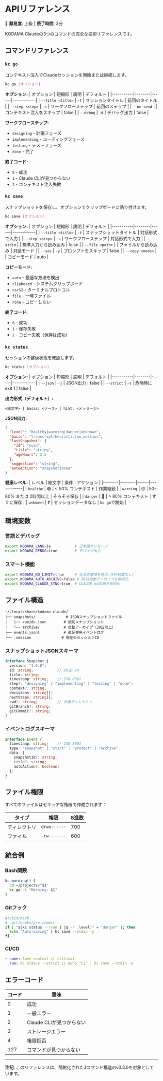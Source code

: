 # APIリファレンス

🔴 **難易度**: 上級 | **読了時間**: 3分

KODAMA Claudeの3つのコマンドの完全な技術リファレンスです。

## コマンドリファレンス

### `kc go`

コンテキスト注入でClaudeセッションを開始または継続します。

```bash
kc go [オプション]
```

**オプション:**
| オプション | 短縮形 | 説明 | デフォルト |
|-----------|--------|------|------------|
| `--title <title>` | `-t` | セッションタイトル | 前回のタイトル |
| `--step <step>` | `-s` | ワークフローステップ | 前回のステップ |
| `--no-send` | | コンテキスト注入をスキップ | false |
| `--debug` | `-d` | デバッグ出力 | false |

**ワークフローステップ:**
- `designing` - 計画フェーズ
- `implementing` - コーディングフェーズ
- `testing` - テストフェーズ
- `done` - 完了

**終了コード:**
- `0` - 成功
- `1` - Claude CLIが見つからない
- `2` - コンテキスト注入失敗

### `kc save`

スナップショットを保存し、オプションでクリップボードに貼り付けます。

```bash
kc save [オプション]
```

**オプション:**
| オプション | 短縮形 | 説明 | デフォルト |
|-----------|--------|------|------------|
| `--title <title>` | `-t` | スナップショットタイトル | 対話形式で入力 |
| `--step <step>` | `-s` | ワークフローステップ | 対話形式で入力 |
| `--stdin` | | 標準入力から読み込み | false |
| `--file <path>` | | ファイルから読み込み | 対話モード |
| `--yes` | `-y` | プロンプトをスキップ | false |
| `--copy <mode>` | | コピーモード | auto |

**コピーモード:**
- `auto` - 最適な方法を検出
- `clipboard` - システムクリップボード
- `osc52` - ターミナルプロトコル
- `file` - 一時ファイル
- `none` - コピーしない

**終了コード:**
- `0` - 成功
- `1` - 保存失敗
- `2` - コピー失敗（保存は成功）

### `kc status`

セッションの健康状態を確認します。

```bash
kc status [オプション]
```

**オプション:**
| オプション | 短縮形 | 説明 | デフォルト |
|-----------|--------|------|------------|
| `--json` | `-j` | JSON出力 | false |
| `--strict` | `-s` | 危険時にexit 1 | false |

**出力形式（デフォルト）:**
```
<絵文字> | basis: <ソース> | hint: <メッセージ>
```

**JSON出力:**
```json
{
  "level": "healthy|warning|danger|unknown",
  "basis": "transcript|heuristic|no_session",
  "lastSnapshot": {
    "id": "uuid",
    "title": "string",
    "ageHours": 2.5
  },
  "suggestion": "string",
  "autoAction": "snapshot|none"
}
```

**健康レベル:**
| レベル | 絵文字 | 条件 | アクション |
|--------|--------|------|------------|
| `healthy` | 🟢 | < 50% コンテキスト | 作業継続 |
| `warning` | 🟡 | 50-80% または 2時間以上 | そろそろ保存 |
| `danger` | 🔴 | > 80% コンテキスト | すぐに保存 |
| `unknown` | ❓ | セッションデータなし | `kc go`で開始 |

## 環境変数

### 言語とデバッグ
```bash
export KODAMA_LANG=ja           # 日本語メッセージ
export KODAMA_DEBUG=true        # デバッグ出力
```

### スマート機能
```bash
export KODAMA_NO_LIMIT=true     # 全決定事項を表示（5件制限なし）
export KODAMA_AUTO_ARCHIVE=false # 30日自動アーカイブを無効化
export KODAMA_CLAUDE_SYNC=true  # CLAUDE.md同期を有効化
```

## ファイル構造

```
~/.local/share/kodama-claude/
├── snapshots/              # JSONスナップショットファイル
│   ├── <uuid>.json        # 個別スナップショット
│   └── archive/           # 自動アーカイブ（30日以上）
├── events.jsonl           # 追記専用イベントログ
└── .session              # 現在のセッションID
```

### スナップショットJSONスキーマ

```typescript
interface Snapshot {
  version: "1.0.0";
  id: string;           // UUID v4
  title: string;
  timestamp: string;    // ISO 8601
  step?: "designing" | "implementing" | "testing" | "done";
  context?: string;
  decisions: string[];
  nextSteps: string[];
  cwd?: string;         // 作業ディレクトリ
  gitBranch?: string;
  gitCommit?: string;
}
```

### イベントログスキーマ

```typescript
interface Event {
  timestamp: string;    // ISO 8601
  type: "snapshot" | "start" | "protect" | "archive";
  data: {
    snapshotId?: string;
    title?: string;
    autoAction?: boolean;
  };
}
```

## ファイル権限

すべてのファイルはセキュアな権限で作成されます：

| タイプ | 権限 | 8進数 |
|--------|------|-------|
| ディレクトリ | `drwx------` | 700 |
| ファイル | `-rw-------` | 600 |

## 統合例

### Bash関数
```bash
kc-morning() {
  cd ~/projects/"$1"
  kc go -t "Morning: $1"
}
```

### Gitフック
```bash
#!/bin/bash
# .git/hooks/pre-commit
if [ "$(kc status --json | jq -r .level)" = "danger" ]; then
  echo "Auto-saving" | kc save --stdin -y
fi
```

### CI/CD
```yaml
- name: Save context if critical
  run: kc status --strict || echo "CI" | kc save --stdin -y
```

## エラーコード

| コード | 意味 |
|--------|------|
| 0 | 成功 |
| 1 | 一般エラー |
| 2 | Claude CLIが見つからない |
| 3 | ストレージエラー |
| 4 | 権限拒否 |
| 127 | コマンドが見つからない |

---

**注記**: このリファレンスは、簡略化された3コマンド構造のv0.3.0を対象としています。